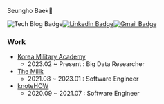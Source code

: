 <div align=center>

</div>

Seungho Baek👋

![Tech Blog Badge](http://img.shields.io/badge/-Tech%20blog-black?style=flat-square&logo=github&link=https://thestar.notion.site/e6f6b641bd8f493085e5f044182dcae3)[![Linkedin Badge](https://img.shields.io/badge/-LinkedIn-blue?style=flat-square&logo=Linkedin&logoColor=white&link=https://www.linkedin.com/in/seungho-baek-153a52181)](https://www.linkedin.com/in/seungho-baek-153a52181)[![Gmail Badge](https://img.shields.io/badge/Gmail-d14836?style=flat-square&logo=Gmail&logoColor=white&link=mailto:bsho0330@gmail.com)](mailto:bsho0330@gmail.com)
  

### Work
- [Korea Military Academy](https://www.kma.ac.kr:461/)
  - 2023.02 ~ Present : Big Data Researcher
- [The Millk](https://www.themiilk.com/about)
  - 2021.08 ~ 2023.01 : Software Engineer 
- [knoteHOW](https://knotehow.com) 
  - 2020.09 ~ 2021.07 : Software Engineer
